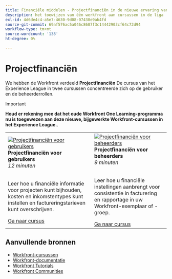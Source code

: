 ```yaml
---
title: Financiële middelen - Projectfinanciën in de nieuwe ervaring van Workfront
description: het toewijzen van één werkfront aan cursussen in de liga
exl-id: 4d6de4c4-a5e7-4630-9d08-07430e9ab4fd
source-git-commit: 69af576ac5a046c8687f3c14442903cf64c72d94
workflow-type: tm+mt
source-wordcount: '138'
ht-degree: 0%

---
```


# Projectfinanciën

We hebben de Workfront verdeeld **Projectfinanciën** De cursus van het Experience League in twee cursussen concentreerde zich op de gebruiker en de beheerderrollen.

>[!IMPORTANT]
>
>**Houd er rekening mee dat het oude Workfront One Learning-programma nu is toegewezen aan deze nieuwe, bijgewerkte Workfront-cursussen in het Experience League.**.

<table>
  <tr>
   <td>
      <a href="https://experienceleague.adobe.com/docs/courses/using/workfront-u-1-2023-1-finances.html">
      <img alt="Projectfinanciën voor gebruikers" src="https://cdn.experienceleague.adobe.com/thumb/project-finances-for-users.png"/>
      </a>
      <div>
         <strong>Projectfinanciën voor gebruikers</strong></a>         
         <br/><em>12 minuten</em>
      </div>
      <p>
        <br/>
         Leer hoe u financiële informatie voor projecten kunt bijhouden, kosten en inkomstentypes kunt instellen en factureringstarieven kunt overschrijven.
      </p>
      <a  rel="noreferrer" target="_blank" href="https://experienceleague.adobe.com/docs/courses/using/workfront-u-1-2023-1-finances.html" class="spectrum-Button spectrum-Button--primary spectrum-Button--sizeM">
      <span class="spectrum-Button-label has-no-wrap has-text-weight-bold">Ga naar cursus</span>
      </a>
   </td>
      <td>
      <a href="https://experienceleague.adobe.com/docs/courses/using/workfront-a-1-2023-1-finances.html">
      <img alt="Projectfinanciën voor beheerders" src="https://cdn.experienceleague.adobe.com/thumb/project-finances-for-administrators.png"/>
      </a>
      <div>
         <strong>Projectfinanciën voor beheerders</strong></a>         
         <br/><em>9 minuten</em>
      </div>
      <p>
        <br/>
         Leer hoe u financiële instellingen aanbrengt voor consistentie in facturering en rapportage in uw Workfront-exemplaar of -groep.
      </p>
      <a  rel="noreferrer" target="_blank" href="https://experienceleague.adobe.com/docs/courses/using/workfront-a-1-2023-1-finances.html" class="spectrum-Button spectrum-Button--primary spectrum-Button--sizeM">
      <span class="spectrum-Button-label has-no-wrap has-text-weight-bold">Ga naar cursus</span>
      </a>
   </td>
  </tr>

</table>

## Aanvullende bronnen

* [Workfront-cursussen](https://experienceleague.adobe.com/?lang=en&amp;Solution=Workfront#courses)
* [Workfront-documentatie](https://experienceleague.adobe.com/docs/workfront.html)
* [Workfront Tutorials](https://experienceleague.adobe.com/docs/workfront-learn/tutorials-workfront/home.html)
* [Workfront Communities](https://experienceleaguecommunities.adobe.com/t5/workfront/ct-p/workfront)


